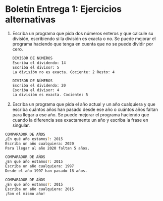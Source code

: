 # Boletín Entrega 1: Ejercicios alternativas

1. Escriba un programa que pida dos números enteros y que calcule su división, escribiendo si la división es exacta o no. Se puede mejorar el programa haciendo que tenga en cuenta que no se puede dividir por cero.

	```bash
	DIVISOR DE NÚMEROS
	Escriba el dividendo: 14
	Escriba el divisor: 5
	La división no es exacta. Cociente: 2 Resto: 4	
	```	

	```bash
	DIVISOR DE NÚMEROS
	Escriba el dividendo: 20
	Escriba el divisor: 4
	La división es exacta. Cociente: 5
	```

2. Escriba un programa que pida el año actual y un año cualquiera y que escriba cuántos años han pasado desde ese año o cuántos años faltan para llegar a ese año. Se puede mejorar el programa haciendo que cuando la diferencia sea exactamente un año y escriba la frase en singular.

```bash
COMPARADOR DE AÑOS
¿En qué año estamos?: 2015
Escriba un año cualquiera: 2020
Para llegar al año 2020 faltan 5 años.
```
```bash
COMPARADOR DE AÑOS
¿En qué año estamos?: 2015
Escriba un año cualquiera: 1997
Desde el año 1997 han pasado 18 años.
```
```bash
COMPARADOR DE AÑOS
¿En qué año estamos?: 2015
Escriba un año cualquiera: 2015
¡Son el mismo año!
```

